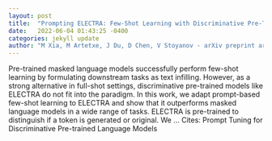 ```yaml
---
layout: post
title:  "Prompting ELECTRA: Few-Shot Learning with Discriminative Pre-Trained Models"
date:   2022-06-04 01:43:25 -0400
categories: jekyll update
author: "M Xia, M Artetxe, J Du, D Chen, V Stoyanov - arXiv preprint arXiv:2205.15223, 2022"
---
```

Pre-trained masked language models successfully perform few-shot learning by formulating downstream tasks as text infilling. However, as a strong alternative in full-shot settings, discriminative pre-trained models like ELECTRA do not fit into the paradigm. In this work, we adapt prompt-based few-shot learning to ELECTRA and show that it outperforms masked language models in a wide range of tasks. ELECTRA is pre-trained to distinguish if a token is generated or original. We … Cites: ‪Prompt Tuning for Discriminative Pre-trained Language Models‬